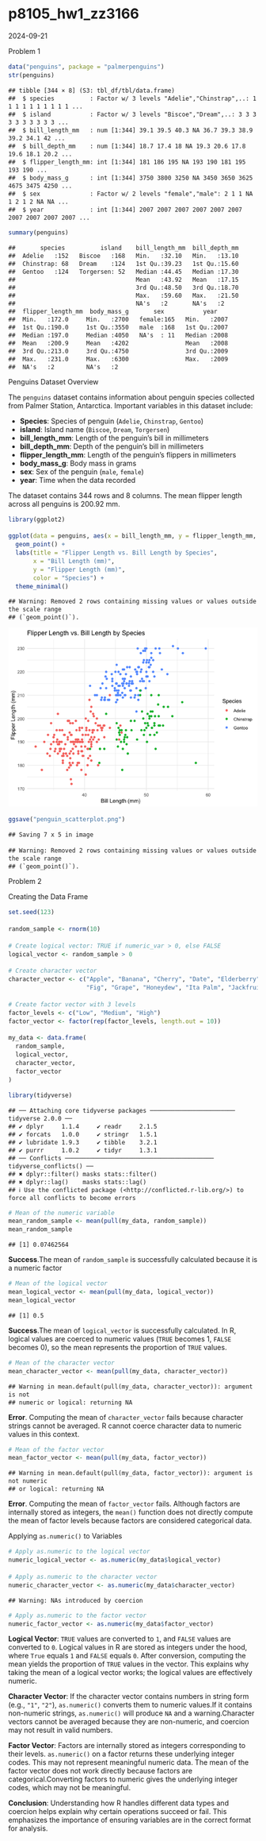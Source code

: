 p8105_hw1_zz3166
================
2024-09-21

Problem 1

``` r
data("penguins", package = "palmerpenguins")
str(penguins)
```

    ## tibble [344 × 8] (S3: tbl_df/tbl/data.frame)
    ##  $ species          : Factor w/ 3 levels "Adelie","Chinstrap",..: 1 1 1 1 1 1 1 1 1 1 ...
    ##  $ island           : Factor w/ 3 levels "Biscoe","Dream",..: 3 3 3 3 3 3 3 3 3 3 ...
    ##  $ bill_length_mm   : num [1:344] 39.1 39.5 40.3 NA 36.7 39.3 38.9 39.2 34.1 42 ...
    ##  $ bill_depth_mm    : num [1:344] 18.7 17.4 18 NA 19.3 20.6 17.8 19.6 18.1 20.2 ...
    ##  $ flipper_length_mm: int [1:344] 181 186 195 NA 193 190 181 195 193 190 ...
    ##  $ body_mass_g      : int [1:344] 3750 3800 3250 NA 3450 3650 3625 4675 3475 4250 ...
    ##  $ sex              : Factor w/ 2 levels "female","male": 2 1 1 NA 1 2 1 2 NA NA ...
    ##  $ year             : int [1:344] 2007 2007 2007 2007 2007 2007 2007 2007 2007 2007 ...

``` r
summary(penguins)
```

    ##       species          island    bill_length_mm  bill_depth_mm  
    ##  Adelie   :152   Biscoe   :168   Min.   :32.10   Min.   :13.10  
    ##  Chinstrap: 68   Dream    :124   1st Qu.:39.23   1st Qu.:15.60  
    ##  Gentoo   :124   Torgersen: 52   Median :44.45   Median :17.30  
    ##                                  Mean   :43.92   Mean   :17.15  
    ##                                  3rd Qu.:48.50   3rd Qu.:18.70  
    ##                                  Max.   :59.60   Max.   :21.50  
    ##                                  NA's   :2       NA's   :2      
    ##  flipper_length_mm  body_mass_g       sex           year     
    ##  Min.   :172.0     Min.   :2700   female:165   Min.   :2007  
    ##  1st Qu.:190.0     1st Qu.:3550   male  :168   1st Qu.:2007  
    ##  Median :197.0     Median :4050   NA's  : 11   Median :2008  
    ##  Mean   :200.9     Mean   :4202                Mean   :2008  
    ##  3rd Qu.:213.0     3rd Qu.:4750                3rd Qu.:2009  
    ##  Max.   :231.0     Max.   :6300                Max.   :2009  
    ##  NA's   :2         NA's   :2

Penguins Dataset Overview

The `penguins` dataset contains information about penguin species
collected from Palmer Station, Antarctica. Important variables in this
dataset include:

- **Species**: Species of penguin (`Adelie`, `Chinstrap`, `Gentoo`)
- **island**: Island name (`Biscoe`, `Dream`, `Torgersen`)
- **bill_length_mm**: Length of the penguin’s bill in millimeters
- **bill_depth_mm**: Depth of the penguin’s bill in millimeters
- **flipper_length_mm**: Length of the penguin’s flippers in millimeters
- **body_mass_g**: Body mass in grams
- **sex**: Sex of the penguin (`male`, `female`)
- **year**: Time when the data recorded

The dataset contains 344 rows and 8 columns. The mean flipper length
across all penguins is 200.92 mm.

``` r
library(ggplot2)

ggplot(data = penguins, aes(x = bill_length_mm, y = flipper_length_mm, color = species)) +
  geom_point() +
  labs(title = "Flipper Length vs. Bill Length by Species",
       x = "Bill Length (mm)",
       y = "Flipper Length (mm)",
       color = "Species") +
  theme_minimal()
```

    ## Warning: Removed 2 rows containing missing values or values outside the scale range
    ## (`geom_point()`).

![](p8105_hw1_zz3166_files/figure-gfm/unnamed-chunk-2-1.png)<!-- -->

``` r
ggsave("penguin_scatterplot.png")
```

    ## Saving 7 x 5 in image

    ## Warning: Removed 2 rows containing missing values or values outside the scale range
    ## (`geom_point()`).

Problem 2

Creating the Data Frame

``` r
set.seed(123)

random_sample <- rnorm(10)

# Create logical vector: TRUE if numeric_var > 0, else FALSE
logical_vector <- random_sample > 0

# Create character vector
character_vector <- c("Apple", "Banana", "Cherry", "Date", "Elderberry",
                      "Fig", "Grape", "Honeydew", "Ita Palm", "Jackfruit")

# Create factor vector with 3 levels
factor_levels <- c("Low", "Medium", "High")
factor_vector <- factor(rep(factor_levels, length.out = 10))

my_data <- data.frame(
  random_sample,
  logical_vector,
  character_vector,
  factor_vector
)
```

``` r
library(tidyverse)
```

    ## ── Attaching core tidyverse packages ──────────────────────── tidyverse 2.0.0 ──
    ## ✔ dplyr     1.1.4     ✔ readr     2.1.5
    ## ✔ forcats   1.0.0     ✔ stringr   1.5.1
    ## ✔ lubridate 1.9.3     ✔ tibble    3.2.1
    ## ✔ purrr     1.0.2     ✔ tidyr     1.3.1
    ## ── Conflicts ────────────────────────────────────────── tidyverse_conflicts() ──
    ## ✖ dplyr::filter() masks stats::filter()
    ## ✖ dplyr::lag()    masks stats::lag()
    ## ℹ Use the conflicted package (<http://conflicted.r-lib.org/>) to force all conflicts to become errors

``` r
# Mean of the numeric variable
mean_random_sample <- mean(pull(my_data, random_sample))
mean_random_sample
```

    ## [1] 0.07462564

**Success**.The mean of `random_sample` is successfully calculated
because it is a numeric factor

``` r
# Mean of the logical vector
mean_logical_vector <- mean(pull(my_data, logical_vector))
mean_logical_vector
```

    ## [1] 0.5

**Success**.The mean of `logical_vector` is successfully calculated. In
R, logical values are coerced to numeric values (`TRUE` becomes 1,
`FALSE` becomes 0), so the mean represents the proportion of `TRUE`
values.

``` r
# Mean of the character vector
mean_character_vector <- mean(pull(my_data, character_vector))
```

    ## Warning in mean.default(pull(my_data, character_vector)): argument is not
    ## numeric or logical: returning NA

**Error**. Computing the mean of `character_vector` fails because
character strings cannot be averaged. R cannot coerce character data to
numeric values in this context.

``` r
# Mean of the factor vector
mean_factor_vector <- mean(pull(my_data, factor_vector))
```

    ## Warning in mean.default(pull(my_data, factor_vector)): argument is not numeric
    ## or logical: returning NA

**Error**. Computing the mean of `factor_vector` fails. Although factors
are internally stored as integers, the `mean()` function does not
directly compute the mean of factor levels because factors are
considered categorical data.

Applying `as.numeric()` to Variables

``` r
# Apply as.numeric to the logical vector
numeric_logical_vector <- as.numeric(my_data$logical_vector)

# Apply as.numeric to the character vector
numeric_character_vector <- as.numeric(my_data$character_vector)
```

    ## Warning: NAs introduced by coercion

``` r
# Apply as.numeric to the factor vector
numeric_factor_vector <- as.numeric(my_data$factor_vector)
```

**Logical Vector**: `TRUE` values are converted to `1`, and `FALSE`
values are converted to `0`. Logical values in R are stored as integers
under the hood, where `True` equals `1` and `FALSE` equals `0`. After
conversion, computing the mean yields the proportion of `TRUE` values in
the vector. This explains why taking the mean of a logical vector works;
the logical values are effectively numeric.

**Character Vector**: If the character vector contains numbers in string
form (e.g., `"1"`, `"2"`), `as.numeric()` converts them to numeric
values.If it contains non-numeric strings, `as.numeric()` will produce
`NA` and a warning.Character vectors cannot be averaged because they are
non-numeric, and coercion may not result in valid numbers.

**Factor Vector**: Factors are internally stored as integers
corresponding to their levels. `as.numeric()` on a factor returns these
underlying integer codes. This may not represent meaningful numeric
data. The mean of the factor vector does not work directly because
factors are categorical.Converting factors to numeric gives the
underlying integer codes, which may not be meaningful.

**Conclusion**: Understanding how R handles different data types and
coercion helps explain why certain operations succeed or fail. This
emphasizes the importance of ensuring variables are in the correct
format for analysis.
